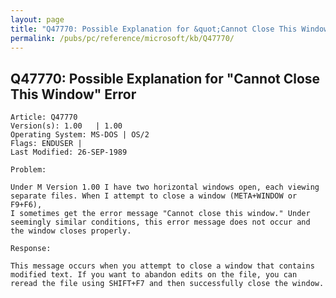 ```yaml
---
layout: page
title: "Q47770: Possible Explanation for &quot;Cannot Close This Window&quot; Error"
permalink: /pubs/pc/reference/microsoft/kb/Q47770/
---
```


## Q47770: Possible Explanation for &quot;Cannot Close This Window&quot; Error

	Article: Q47770
	Version(s): 1.00   | 1.00
	Operating System: MS-DOS | OS/2
	Flags: ENDUSER |
	Last Modified: 26-SEP-1989
	
	Problem:
	
	Under M Version 1.00 I have two horizontal windows open, each viewing
	separate files. When I attempt to close a window (META+WINDOW or F9+F6),
	I sometimes get the error message "Cannot close this window." Under
	seemingly similar conditions, this error message does not occur and
	the window closes properly.
	
	Response:
	
	This message occurs when you attempt to close a window that contains
	modified text. If you want to abandon edits on the file, you can
	reread the file using SHIFT+F7 and then successfully close the window.
